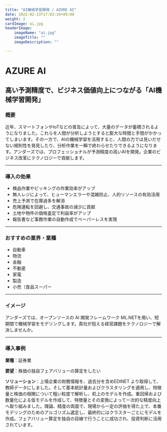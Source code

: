 ```yaml
---
title: "AI機械学習開発 / AZURE AI"
date: 2022-02-23T17:03:34+09:00
weight: 2
cardImage: ai.jpg
headerImage:
    imageName: "ai.jpg"
    imageTitle: ""
    imageDescription: ""

---
```


# AZURE AI

## 高い予測精度で、ビジネス価値向上につながる「AI機械学習開発」

### 概要

近年、スマートフォンやIoTなどの普及によって、大量のデータが蓄積されるようになりました。これらを人間が分析しようとすると膨大な時間と手間がかかってしまいます。その一方で、AIの機械学習を活用すると、人間の力では見いだせない規則性を発見したり、分析作業を一瞬で終わらせたりできるようになります。アンダーズでは、プロフェッショナルが予測精度の高いAIを開発。企業のビジネス改革にテクノロジーで貢献します。

***
### 導入の効果

- 検品作業やピッキングの作業効率がアップ
- 無人レジによって、ヒューマンエラーや混雑防止、人的リソースの有効活用
- 売上予測で在庫過多を解消
- 危険運転を回避し、交通事故の減少に貢献
- 土地や物件の価格査定で利益率がアップ
- 報告書など事務作業の自動作成でペーパーレスを実現

***

### おすすめの業界・業種

- 自動車
- 物流
- 金融
- 不動産
- 家電
- 製造
- 小売（食品スーパー

***

### イメージ

アンダーズでは、オープンソースの AI 開発フレームワーク ML.NETを用い、短期間で機械学習をモデリングします。貴社が抱える経営課題をテクノロジーで解決しませんか。

***

### 導入事例

**業種**：証券業  

**要望**：株価の独自フェアバリューの算定をしたい  

**ソリューション**：上場企業の財務情報を、過去分を含めEDINET より取得して、教師データにしました。そして基本統計量およびクラスタリングを適用し、特徴量と株価の相関について粗い粒度で解析し、机上のモデルを作成。重回帰および数量化による仮モデルを作成して、特徴量とその変換によって一次的な精度向上へ取り組みました。理論、精度の両面で、現場から一定の評価を得た上で、本番モデリングのためのアルゴリズム選定し、最終的にはクラスターごとにモデルを作成。フェアバリュー算定を独自の目線で行うことに成功され、投資判断に活用されています。